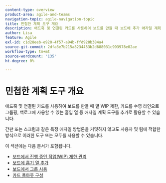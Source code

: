```yaml
---
content-type: overview
product-area: agile-and-teams
navigation-topic: agile-navigation-topic
title: 민첩한 계획 도구 개요
description: 애드혹 및 연결된 카드를 사용하여 보드를 만들 때 보드에 추가 애자일 계획 도구를 활용할 수 있습니다.
author: Lisa
feature: Agile
exl-id: c1d28eeb-e920-4f57-a94b-ffd928b384a4
source-git-commit: 2dfa3e7b215a8234453b2d688031c993978e02ae
workflow-type: tm+mt
source-wordcount: '135'
ht-degree: 0%

---
```


# 민첩한 계획 도구 개요

애드혹 및 연결된 카드를 사용하여 보드를 만들 때 열 WIP 제한, 카드를 수영 라인으로 그룹핑, 백로그에 사용할 수 있는 흡입 열 등 애자일 계획 도구를 추가로 활용할 수 있습니다.

간판 또는 스크럼과 같은 특정 애자일 방법론을 커밋하지 않고도 사용자 및 팀에 적합한 방식으로 이러한 도구 또는 모두를 사용할 수 있습니다.

이 섹션에는 다음 문서가 포함됩니다.

* [보드에서 진행 중인 작업(WIP) 제한 관리](/help/quicksilver/agile/use-boards-agile-planning-tools/manage-wip-limit-on-board.md)
* [보드에 흡기 열 추가](/help/quicksilver/agile/use-boards-agile-planning-tools/add-intake-column-to-board.md)
* [보드에서 그룹 사용](/help/quicksilver/agile/use-boards-agile-planning-tools/group-cards-on-board.md)
* [카드 폴아웃 구성](/help/quicksilver/agile/use-boards-agile-planning-tools/configure-card-falloff.md)
